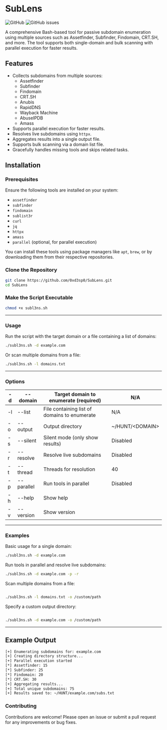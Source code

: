 # SubLens

![GitHub](https://img.shields.io/github/license/0xd3sp0/SubLens) ![GitHub issues](https://img.shields.io/github/issues/0xd3sp0/SubLens)

A comprehensive Bash-based tool for passive subdomain enumeration using multiple sources such as Assetfinder, Subfinder, Findomain, CRT.SH, and more. The tool supports both single-domain and bulk scanning with parallel execution for faster results.

## Features

- Collects subdomains from multiple sources:
  - Assetfinder
  - Subfinder
  - Findomain
  - CRT.SH
  - Anubis
  - RapidDNS
  - Wayback Machine
  - AbuseIPDB
  - Amass
- Supports parallel execution for faster results.
- Resolves live subdomains using `httpx`.
- Aggregates results into a single output file.
- Supports bulk scanning via a domain list file.
- Gracefully handles missing tools and skips related tasks.

## Installation

### Prerequisites

Ensure the following tools are installed on your system:

- `assetfinder`
- `subfinder`
- `findomain`
- `sublist3r`
- `curl`
- `jq`
- `httpx`
- `amass`
- `parallel` (optional, for parallel execution)

You can install these tools using package managers like `apt`, `brew`, or by downloading them from their respective repositories.

### Clone the Repository

```bash
git clone https://github.com/0xd3sp0/SubLens.git
cd SubLens
```

### Make the Script Executable
```bash
chmod +x subl3ns.sh
```
---
### Usage

Run the script with the target domain or a file containing a list of domains:

```bash
./subl3ns.sh -d example.com
```
Or scan multiple domains from a file:
```bash
./subl3ns.sh -l domains.txt
```
---

### Options
|-d |--domain   |Target domain to enumerate (required)       |N/A                  |
|---|-----------|--------------------------------------------|---------------------|
|-l | --list    |File containing list of domains to enumerate|N/A                  |
|-o | --output  |Output directory                            |~/HUNT/&lt;DOMAIN&gt;|
|-s | --silent  |Silent mode (only show results)             |Disabled             |
|-r | --resolve |Resolve live subdomains                     |Disabled             |
|-t | --thread  |Threads for resolution                      |40                   |
|-p | --parallel|Run tools in parallel                       |Disabled             |
|-h | --help    |Show help                                   |                     |
|-v | --version |Show version                                |                     |
---
### Examples
Basic usage for a single domain:
```bash
./subl3ns.sh -d example.com
```
Run tools in parallel and resolve live subdomains:
```bash
./subl3ns.sh -d example.com -p -r
```
Scan multiple domains from a file:
```bash

./subl3ns.sh -l domains.txt -o /custom/path
```
Specify a custom output directory:
```bash

./subl3ns.sh -d example.com -o /custom/path
```
---
## Example Output
```bash
[+] Enumerating subdomains for: example.com
[+] Creating directory structure...
[+] Parallel execution started
[*] Assetfinder: 15
[*] Subfinder: 25
[*] Findomain: 20
[*] CRT.SH: 30
[+] Aggregating results...
[+] Total unique subdomains: 75
[+] Results saved to: ~/HUNT/example.com/subs.txt
```

### Contributing
Contributions are welcome! Please open an issue or submit a pull request for any improvements or bug fixes.
